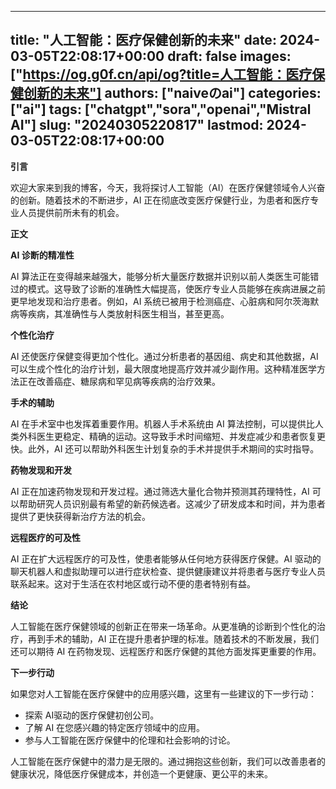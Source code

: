 
---
title: "人工智能：医疗保健创新的未来"
date: 2024-03-05T22:08:17+00:00
draft: false
images: ["https://og.g0f.cn/api/og?title=人工智能：医疗保健创新的未来"]
authors: ["naiveのai"]
categories: ["ai"]
tags: ["chatgpt","sora","openai","Mistral AI"]
slug: "20240305220817"
lastmod: 2024-03-05T22:08:17+00:00
---
**引言**

欢迎大家来到我的博客，今天，我将探讨人工智能（AI）在医疗保健领域令人兴奋的创新。随着技术的不断进步，AI 正在彻底改变医疗保健行业，为患者和医疗专业人员提供前所未有的机会。

**正文**

**AI 诊断的精准性**

AI 算法正在变得越来越强大，能够分析大量医疗数据并识别以前人类医生可能错过的模式。这导致了诊断的准确性大幅提高，使医疗专业人员能够在疾病进展之前更早地发现和治疗患者。例如，AI 系统已被用于检测癌症、心脏病和阿尔茨海默病等疾病，其准确性与人类放射科医生相当，甚至更高。

**个性化治疗**

AI 还使医疗保健变得更加个性化。通过分析患者的基因组、病史和其他数据，AI 可以生成个性化的治疗计划，最大限度地提高疗效并减少副作用。这种精准医学方法正在改善癌症、糖尿病和罕见病等疾病的治疗效果。

**手术的辅助**

AI 在手术室中也发挥着重要作用。机器人手术系统由 AI 算法控制，可以提供比人类外科医生更稳定、精确的运动。这导致手术时间缩短、并发症减少和患者恢复更快。此外，AI 还可以帮助外科医生计划复杂的手术并提供手术期间的实时指导。

**药物发现和开发**

AI 正在加速药物发现和开发过程。通过筛选大量化合物并预测其药理特性，AI 可以帮助研究人员识别最有希望的新药候选者。这减少了研发成本和时间，并为患者提供了更快获得新治疗方法的机会。

**远程医疗的可及性**

AI 正在扩大远程医疗的可及性，使患者能够从任何地方获得医疗保健。AI 驱动的聊天机器人和虚拟助理可以进行症状检查、提供健康建议并将患者与医疗专业人员联系起来。这对于生活在农村地区或行动不便的患者特别有益。

**结论**

人工智能在医疗保健领域的创新正在带来一场革命。从更准确的诊断到个性化的治疗，再到手术的辅助，AI 正在提升患者护理的标准。随着技术的不断发展，我们还可以期待 AI 在药物发现、远程医疗和医疗保健的其他方面发挥更重要的作用。

**下一步行动**

如果您对人工智能在医疗保健中的应用感兴趣，这里有一些建议的下一步行动：

* 探索 AI驱动的医疗保健初创公司。
* 了解 AI 在您感兴趣的特定医疗领域中的应用。
* 参与人工智能在医疗保健中的伦理和社会影响的讨论。

人工智能在医疗保健中的潜力是无限的。通过拥抱这些创新，我们可以改善患者的健康状况，降低医疗保健成本，并创造一个更健康、更公平的未来。